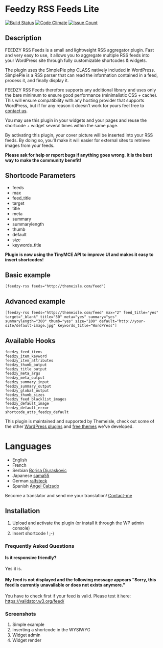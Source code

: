 # Feedzy RSS Feeds Lite
[![Build Status](https://travis-ci.org/preda-bogdan/feedzy-rss-feeds.svg?branch=production)](https://travis-ci.org/preda-bogdan/feedzy-rss-feeds)
[![Code Climate](https://codeclimate.com/github/preda-bogdan/feedzy-rss-feeds/badges/gpa.svg)](https://codeclimate.com/github/preda-bogdan/feedzy-rss-feeds)
[![Issue Count](https://codeclimate.com/github/preda-bogdan/feedzy-rss-feeds/badges/issue_count.svg)](https://codeclimate.com/github/preda-bogdan/feedzy-rss-feeds)

## Description
FEEDZY RSS Feeds is a small and lightweight RSS aggregator plugin. Fast and very easy to use, it allows you to aggregate multiple RSS feeds into your WordPress site through fully customizable shortcodes & widgets.

The plugin uses the SimplePie php CLASS natively included in WordPress. SimplePie is a RSS parser that can read the information contained in a feed, process it, and finally display it.

FEEDZY RSS Feeds therefore supports any additional library and uses only the bare minimum to ensure good performance (minimalistic CSS + cache). This will ensure compatibility with any hosting provider that supports WordPress, but if for any reason it doesn't work for yours feel free to <a href="http://themeisle.com/contact/" rel="nofollow">contact us</a>.

You may use this plugin in your widgets and your pages and reuse the shortcode + widget several times within the same page.

By activating this plugin, your cover picture will be inserted into your RSS feeds. By doing so, you'll make it will easier for external sites to retrieve images from your feeds.

**Please ask for help or report bugs if anything goes wrong. It is the best way to make the community benefit!**

## Shortcode Parameters

* feeds
* max
* feed_title
* target
* title
* meta
* summary
* summarylength
* thumb
* default
* size
* keywords_title

**Plugin is now using the TinyMCE API to improve UI and makes it easy to insert shortcodes!**


## Basic example
```
[feedzy-rss feeds="http://themeisle.com/feed"]
```


## Advanced example

```
[feedzy-rss feeds="http://themeisle.com/feed" max="2" feed_title="yes" target="_blank" title="50" meta="yes" summary="yes" summarylength="300" thumb="yes" size="100" default="http://your-site/default-image.jpg" keywords_title="WordPress"]
```


## Available Hooks

```
feedzy_feed_items
feedzy_item_keyword
feedzy_item_attributes
feedzy_thumb_output
feedzy_title_output
feedzy_meta_args
feedzy_meta_output
feedzy_summary_input
feedzy_summary_output
feedzy_global_output
feedzy_thumb_sizes
feedzy_feed_blacklist_images
feedzy_default_image
feedzy_default_error
shortcode_atts_feedzy_default
```

This plugin is maintained and supported by Themeisle, check out some of the other <a href="http://themeisle.com/wordpress-plugins/" rel="nofollow">WordPress plugins</a> and <a href="http://themeisle.com/wordpress-themes/free/" rel="nofollow">free themes</a> we've developed.

# Languages

* English
* French
* Serbian [Borisa Djuraskovic](http://www.webhostinghub.com/ "Borisa Djuraskovic")
* Japanese [sama55](http://askive.cmsbox.jp/ "sama55")
* German [ralfsteck](https://profiles.wordpress.org/ralfsteck/ "ralfsteck")
* Spanish [Angel Calzado](http://sintaxisweb.es "Angel Calzado")

Become a translator and send me your translation! [Contact-me](http://themeisle.com/contact "Contact")

## Installation

1. Upload and activate the plugin (or install it through the WP admin console)
2. Insert shortcode ! ;-)

### Frequently Asked Questions

#### Is it responsive friendly?

Yes it is.

#### My feed is not displayed and the following message appears "Sorry, this feed is currently unavailable or does not exists anymore."

You have to check first if your feed is valid. Please test it here: https://validator.w3.org/feed/


### Screenshots

1. Simple example
2. Inserting a shortcode in the WYSIWYG
3. Widget admin
4. Widget render